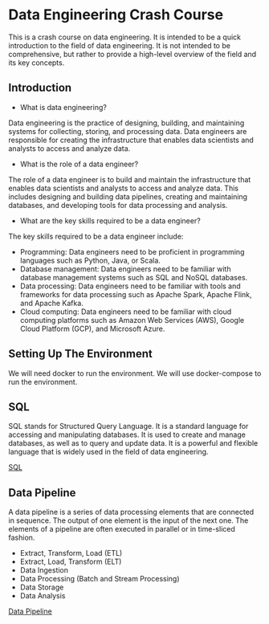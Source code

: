 # Data Engineering Crash Course

This is a crash course on data engineering. It is intended to be a quick introduction to the field of data engineering. It is not intended to be comprehensive, but rather to provide a high-level overview of the field and its key concepts.

## Introduction

- What is data engineering?

Data engineering is the practice of designing, building, and maintaining systems for collecting, storing, and processing data. Data engineers are responsible for creating the infrastructure that enables data scientists and analysts to access and analyze data.

- What is the role of a data engineer?

The role of a data engineer is to build and maintain the infrastructure that enables data scientists and analysts to access and analyze data. This includes designing and building data pipelines, creating and maintaining databases, and developing tools for data processing and analysis.

- What are the key skills required to be a data engineer?

The key skills required to be a data engineer include:

- Programming: Data engineers need to be proficient in programming languages such as Python, Java, or Scala.
- Database management: Data engineers need to be familiar with database management systems such as SQL and NoSQL databases.
- Data processing: Data engineers need to be familiar with tools and frameworks for data processing such as Apache Spark, Apache Flink, and Apache Kafka.
- Cloud computing: Data engineers need to be familiar with cloud computing platforms such as Amazon Web Services (AWS), Google Cloud Platform (GCP), and Microsoft Azure.

## Setting Up The Environment

We will need docker to run the environment. We will use docker-compose to run the environment.

## SQL

SQL stands for Structured Query Language. It is a standard language for accessing and manipulating databases. It is used to create and manage databases, as well as to query and update data. It is a powerful and flexible language that is widely used in the field of data engineering.

[SQL](/sql-crash-course/sql.md)

## Data Pipeline

A data pipeline is a series of data processing elements that are connected in sequence. The output of one element is the input of the next one. The elements of a pipeline are often executed in parallel or in time-sliced fashion.

- Extract, Transform, Load (ETL)
- Extract, Load, Transform (ELT)
- Data Ingestion
- Data Processing (Batch and Stream Processing)
- Data Storage
- Data Analysis

[Data Pipeline](elt/data-pipeline.md)
